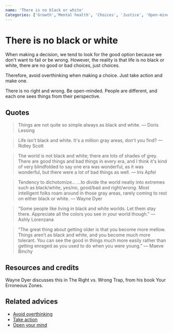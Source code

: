 ```yaml
---
name: 'There is no black or white'
Categories: ['Growth','Mental health', 'Choices', 'Justice', 'Open-mindedness']
---
```

# There is no black or white

When making a decision, we tend to look for the good option because we don't want to fail or be wrong. However, the reality is that life is no black or white, there are no good or bad choices, just choices.

Therefore, avoid overthinking when making a choice. Just take action and make one.

There is no right and wrong. Be open-minded. People are different, and each one sees things from their perspective.

## Quotes

> Things are not quite so simple always as black and white. — Doris Lessing

> Life isn't black and white. It's a million gray areas, don't you find? — Ridley Scott

> The world is not black and white; there are lots of shades of grey. There are good things and bad things in every era, and I think it's kind of very blindfolded to say one era was wonderful, as it was wonderful, but there were a lot of bad things as well. — Iris Apfel

> Tendency to dichotomize... ...to divide the world neatly into extremes such as black/white, yes/no, good/bad and right/wrong. Most intelligent folks roam around in those gray areas, rarely coming to rest on either black or white. — Wayne Dyer

> “Some people like living in black and white worlds. Let them stay there. Appreciate all the colors you see in your world though.” — Ashly Lorenzana

> “The great thing about getting older is that you become more mellow. Things aren’t as black and white, and you become much more tolerant. You can see the good in things much more easily rather than getting enraged as you used to do when you were young.” — Maeve Binchy

## Resources and credits

Wayne Dyer discusses this in The Right vs. Wrong Trap, from his book Your Erroneous Zones.

## Related advices

- [Avoid overthinking](../Avoid%20overthinking/index.md)
- [Take action](../Take%20action/index.md)
- [Open your mind](../Open%20your%20mind/index.md)